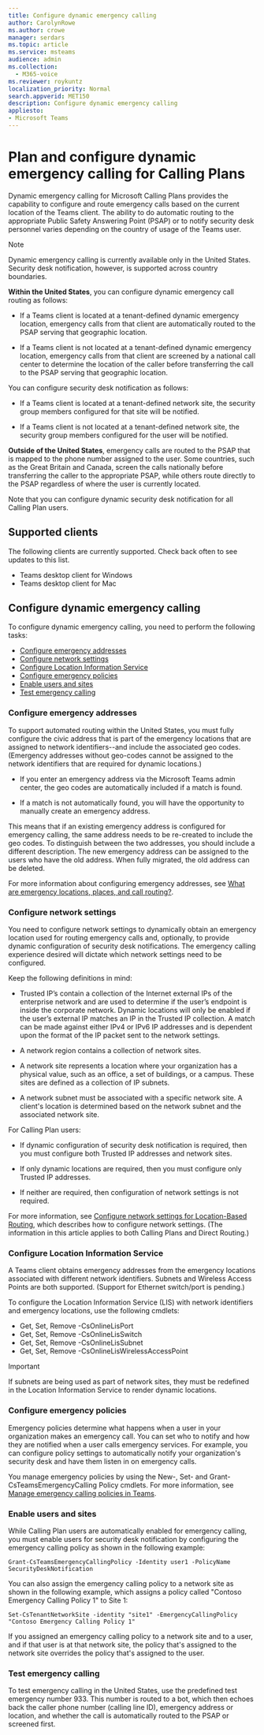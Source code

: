 ```yaml
---
title: Configure dynamic emergency calling
author: CarolynRowe
ms.author: crowe
manager: serdars
ms.topic: article
ms.service: msteams
audience: admin
ms.collection:  
  - M365-voice
ms.reviewer: roykuntz
localization_priority: Normal
search.appverid: MET150
description: Configure dynamic emergency calling
appliesto: 
- Microsoft Teams
---
```


# Plan and configure dynamic emergency calling for Calling Plans
Dynamic emergency calling for Microsoft Calling Plans provides the capability to configure and route emergency calls based on the current location of the Teams client.  The ability to do automatic routing to the appropriate Public Safety Answering Point (PSAP) or to notify security desk personnel varies depending on the country of usage of the Teams user.  

> [!Note] 
> Dynamic emergency calling is currently available only in the United States. Security desk notification, however, is supported across country boundaries.

**Within the United States**, you can configure dynamic emergency call routing as follows:
  
- If a Teams client is located at a tenant-defined dynamic emergency location, emergency calls from that client are automatically routed to the PSAP serving that geographic location.  

- If a Teams client is not located at a tenant-defined dynamic emergency location, emergency calls from that client are screened by a national call center to determine the location of the caller before transferring the call to the PSAP serving that geographic location.

You can configure security desk notification as follows:

- If a Teams client is located at a tenant-defined network site, the security group members configured for that site will be notified.

- If a Teams client is not located at a tenant-defined network site, the security group members configured for the user will be notified.

**Outside of the United States**, emergency calls are routed to the PSAP that is mapped to the phone number assigned to the user.  Some countries, such as the Great Britain and Canada, screen the calls nationally before transferring the caller to the appropriate PSAP, while others route directly to the PSAP regardless of where the user is currently located. 

Note that you can configure dynamic security desk notification for all Calling Plan users.


## Supported clients

The following clients are currently supported.  Check back often to see updates to this list.

- Teams desktop client for Windows
- Teams desktop client for Mac

## Configure dynamic emergency calling

To configure dynamic emergency calling, you need to perform the following tasks:

- [Configure emergency addresses](#configure-emergency-addresses)
- [Configure network settings](#configure-network-settings)
- [Configure Location Information Service](#configure-location-information-service)
- [Configure emergency policies](#configure-emergency-policies)
- [Enable users and sites](#enable-users-and-sites)
- [Test emergency calling](#test-emergency-calling)


### Configure emergency addresses

To support automated routing within the United States, you must fully configure the civic address that is part of the emergency locations that are assigned to network identifiers--and include the associated geo codes. (Emergency addresses without geo-codes cannot be assigned to the network identifiers that are required for dynamic locations.)

- If you enter an emergency address via the Microsoft Teams admin center, the geo codes are automatically included if a match is found.

- If a match is not automatically found, you will have the opportunity to manually create an emergency address.  

This means that if an existing emergency address is configured for emergency calling, the same address needs to be re-created to include the geo codes.  To distinguish between the two addresses, you should include a different description. The new emergency address can be assigned to the users who have the old address. When fully migrated, the old address can be deleted. 

For more information about configuring emergency addresses, see [What are emergency locations, places, and call routing?](what-are-emergency-locations-addresses-and-call-routing.md).

### Configure network settings

You need to configure network settings to dynamically obtain an emergency location used for routing emergency calls and, optionally, to provide dynamic configuration of security desk notifications. The emergency calling experience desired will dictate which network settings need to be configured. 

Keep the following definitions in mind:

- Trusted IP’s contain a collection of the Internet external IPs of the enterprise network and are used to determine if the user’s endpoint is inside the corporate network. Dynamic locations will only be enabled if the user’s external IP matches an IP in the Trusted IP collection.  A match can be made against either IPv4 or IPv6 IP addresses and is dependent upon the format of the IP packet sent to the network settings.

- A network region contains a collection of network sites. 

- A network site represents a location where your organization has a physical value, such as an office, a set of buildings, or a campus. These sites are defined as a collection of IP subnets.

- A network subnet must be associated with a specific network site. A client's location is determined based on the network subnet and the associated network site.  


For Calling Plan users:

- If dynamic configuration of security desk notification is required, then you must configure both Trusted IP addresses and network sites.

- If only dynamic locations are required, then you must configure only Trusted IP addresses. 

- If neither are required, then configuration of network settings is not required. 

For more information, see [Configure network settings for Location-Based Routing](location-based-routing-configure-network-settings.md), which describes how to configure network settings. (The information in this article applies to both Calling Plans and Direct Routing.)


### Configure Location Information Service

A Teams client obtains emergency addresses from the emergency locations associated with different network identifiers.  Subnets and Wireless Access Points are both supported. (Support for Ethernet switch/port is pending.)

To configure the Location Information Service (LIS) with network identifiers and emergency locations, use the following cmdlets:

- Get, Set, Remove -CsOnlineLisPort
- Get, Set, Remove -CsOnlineLisSwitch
- Get, Set, Remove -CsOnlineLisSubnet
- Get, Set, Remove -CsOnlineLisWirelessAccessPoint 

> [!Important] 
> If subnets are being used as part of network sites, they must be redefined in the Location Information Service to render dynamic locations.


### Configure emergency policies

Emergency policies determine what happens when a user in your organization makes an emergency call.  You can set who to notify and how they are notified when a user calls emergency services. For example, you can configure policy settings to automatically notify your organization's security desk and have them listen in on emergency calls.

You manage emergency policies by using the New-, Set- and Grant-CsTeamsEmergencyCalling Policy cmdlets.  For more information, see [Manage emergency calling policies in Teams](manage-emergency-calling-policies.md).


### Enable users and sites

While Calling Plan users are automatically enabled for emergency calling, you must enable users for security desk notification by configuring the emergency calling policy as shown in the following example:


```
Grant-CsTeamsEmergencyCallingPolicy -Identity user1 -PolicyName SecurityDeskNotification
```

You can also assign the emergency calling policy to a network site as shown in the following example, which assigns a policy called "Contoso Emergency Calling Policy 1" to Site 1:

```
Set-CsTenantNetworkSite -identity "site1" -EmergencyCallingPolicy "Contoso Emergency Calling Policy 1"
```

If you assigned an emergency calling policy to a network site and to a user, and if that user is at that network site, the policy that's assigned to the network site overrides the policy that's assigned to the user.


### Test emergency calling

To test emergency calling in the United States, use the predefined test emergency number 933.  This number is routed to a bot, which then echoes back the caller phone number (calling line ID), emergency address or location, and whether the call is automatically routed to the PSAP or screened first.  
